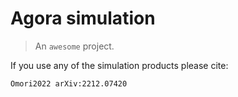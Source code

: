 # Agora simulation

> An `awesome` project.

If you use any of the simulation products please cite:

```bash
Omori2022 arXiv:2212.07420
```